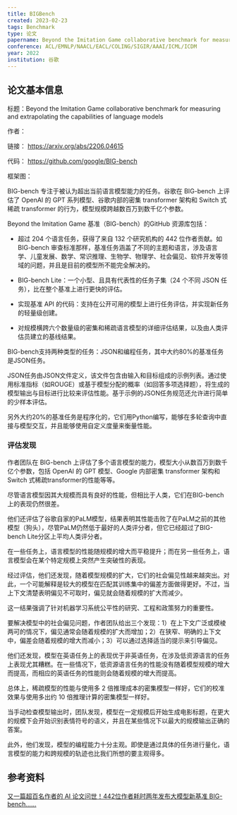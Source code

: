 ```yaml
---
title: BIGBench
created: 2023-02-23
tags: Benchmark
type: 论文
papername: Beyond the Imitation Game collaborative benchmark for measuring and extrapolating the capabilities of language models
conference: ACL/EMNLP/NAACL/EACL/COLING/SIGIR/AAAI/ICML/ICDM
year: 2022
institution: 谷歌
---
```


## 论文基本信息

标题：Beyond the Imitation Game collaborative benchmark for measuring and extrapolating the capabilities of language models

作者：

链接： https://arxiv.org/abs/2206.04615

代码： https://github.com/google/BIG-bench

框架图：


BIG-bench 专注于被认为超出当前语言模型能力的任务。谷歌在 BIG-bench 上评估了 OpenAI 的 GPT 系列模型、谷歌内部的密集 transformer 架构和 Switch 式稀疏 transformer 的行为，模型规模跨越数百万到数千亿个参数。

Beyond the Imitation Game 基准（BIG-bench）的GitHub 资源库包括：

-   超过 204 个语言任务，获得了来自 132 个研究机构的 442 位作者贡献。如 BIG-bench 审查标准那样，基准任务涵盖了不同的主题和语言，涉及语言学、儿童发展、数学、常识推理、生物学、物理学、社会偏见、软件开发等领域的问题，并且是目前的模型所不能完全解决的。

-   BIG-bench Lite：一个小型、且具有代表性的任务子集（24 个不同 JSON 任务），比在整个基准上进行更快的评估。
    

-   实现基准 API 的代码：支持在公开可用的模型上进行任务评估，并实现新任务的轻量级创建。
    

-   对规模横跨六个数量级的密集和稀疏语言模型的详细评估结果，以及由人类评估员建立的基线结果。


BIG-bench支持两种类型的任务：JSON和编程任务，其中大约80%的基准任务是JSON任务。

JSON任务由JSON文件定义，该文件包含由输入和目标组成的示例列表。通过使用标准指标（如ROUGE）或基于模型分配的概率（如回答多项选择题），将生成的模型输出与目标进行比较来评估性能。基于示例的JSON任务规范还允许进行简单的少样本评估。

另外大约20%的基准任务是程序化的，它们用Python编写，能够在多轮查询中直接与模型交互，并且能够使用自定义度量来衡量性能。

### 评估发现

作者团队在 BIG-bench 上评估了多个语言模型的能力，模型大小从数百万到数千亿个参数，包括 OpenAI 的 GPT 模型、Google 内部密集 transformer 架构和 Switch 式稀疏transformer的性能等等。

尽管语言模型因其大规模而具有良好的性能，但相比于人类，它们在BIG-bench上的表现仍然很差。

他们还评估了谷歌自家的PaLM模型，结果表明其性能击败了在PaLM之前的其他模型（狗头），尽管PaLM仍然低于最好的人类评分者，但它已经超过了BIG-bench Lite分区上平均人类评分者。

在一些任务上，语言模型的性能随规模的增大而平稳提升；而在另一些任务上，语言模型会在某个特定规模上突然产生突破性的表现。

经过评估，他们还发现，随着模型规模的扩大，它们的社会偏见性越来越突出。对此，一个可能解释是较大的模型在匹配其训练集中的偏差方面做得更好。不过，当上下文清楚表明偏见不可取时，偏见就会随着规模的扩大而减少。

这一结果强调了针对机器学习系统公平性的研究、工程和政策努力的重要性。

要解决模型中的社会偏见问题，作者团队给出三个发现：1）在上下文广泛或模棱两可的情况下，偏见通常会随着规模的扩大而增加；2）在狭窄、明确的上下文中，偏差会随着规模的增大而减小；3）可以通过选择适当的提示来引导偏见。

他们还发现，模型在英语任务上的表现优于非英语任务，在涉及低资源语言的任务上表现尤其糟糕。在一些情况下，低资源语言任务的性能没有随着模型规模的增大而提高，而相应的英语任务的性能则会随着规模的增大而提高。

总体上，稀疏模型的性能与使用多 2 倍推理成本的密集模型一样好，它们的校准效果与使用多出约 10 倍推理计算的密集模型一样好。

当手动检查模型输出时，团队发现，模型在一定规模后开始生成电影标题，在更大的规模下会开始识别表情符号的语义，并且在某些情况下以最大的规模输出正确的答案。

此外，他们发现，模型的编程能力十分主观。即使是通过具体的任务进行量化，语言模型的能力和跨规模的轨迹也比我们所想的要主观得多。


## 参考资料

[又一篇超百名作者的 AI 论文问世！442位作者耗时两年发布大模型新基准 BIG-bench……](https://www.leiphone.com/category/academic/q9oHlSSWWmdbJ46L.html)


